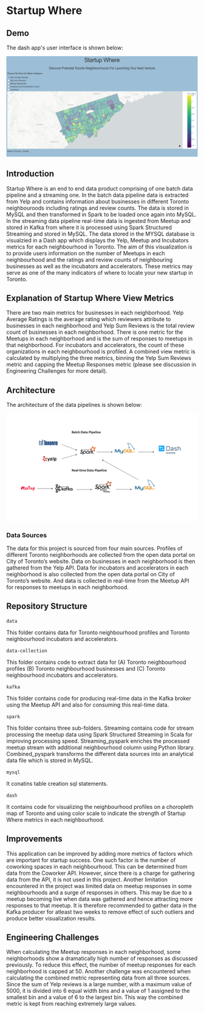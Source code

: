 # Startup Where 

## Demo

The dash app's user interface is shown below:

![alt text](https://github.com/MRazaKazmi/Startup-Where/blob/master/startup-where-ui.png)
## Introduction

Startup Where is an end to end data product comprising of one batch data pipeline and a streaming one. In the batch data pipeline data is extracted from Yelp and contains information about businesses in different Toronto neighbouroods including ratings and review counts. The data is stored in MySQL and then transformed in Spark to be loaded once again into MySQL. In the streaming data pipeline real-time data is ingested from Meetup and stored in Kafka from where it is processed using Spark Structured Streaming and stored in MySQL. The data stored in the MYSQL database is visualzied in a Dash app which displays the Yelp, Meetup and Incubators metrics for each neighbourhood in Toronto. The aim of this visualization is to provide users information on the number of Meetups in each neighbourhood and the ratings and review counts of neighbouring businesses as well as the incubators and accelerators. These metrics may serve as one of the many indicators of where to locate your new startup in Toronto. 

## Explanation of Startup Where View Metrics

There are two main metrics for businesses in each neighborhood. Yelp Average Ratings is the average rating which reviewers attribute to businesses in each neighborhood and Yelp Sum Reviews is the total review count of businesses in each neighborhood. There is one metric for the Meetups in each neighborhood and is the sum of responses to meetups in that neighborhood. For incubators and accelerators, the count of these organizations in each neighbourhood is profiled. A combined view metric is calculated by multiplying the three metrics, binning the Yelp Sum Reviews metric and capping the Meetup Responses metric (please see discussion in Engineering Challenges for more detail).

## Architecture

The architecture of the data pipelines is shown below:

![alt text](https://github.com/MRazaKazmi/Startup-Where/blob/master/pipeline-architecture.png)

### Data Sources 

The data for this project is sourced from four main sources. Profiles of different Toronto neighborhoods are collected from the open data portal on City of Toronto’s website. Data on businesses in each neighborhood is then gathered from the Yelp API. Data for incubators and accelerators in each neighborhood is also collected from the open data portal on City of Toronto’s website. And data is collected in real-time from the Meetup API for responses to meetups in each neighborhood. 

## Repository Structure
```
data
```
This folder contains data for Toronto neighbourhood profiles and Toronto neighbourhood incubators and accelerators.
```
data-collection
```
This folder contains code to extract data for (A) Toronto neighbourhood profiles (B) Toronto neighbourhood businesses and (C) Toronto neighbourhood incubators and accelerators.
```
kafka
```
This folder contains code for producing real-time data in the Kafka broker using the Meetup API and also for consuming this real-time data.
```
spark
```
This folder contains three sub-folders. Streaming contains code for stream processing the meetup data using Spark Structured Streaming in Scala for improving processing speed. Streaming_pyspark enriches the processed meetup stream with additional neighbourhood column using Python library. Combined_pyspark transforms the different data sources into an analytical data file which is stored in MySQL.
```
mysql
```
It conatins table creation sql statements.
```
dash
```
It contains code for visualizing the neighbourhood profiles on a choropleth map of Toronto and using color scale to indicate the strength of Startup Where metrics in each neighbourhood.

## Improvements

This application can be improved by adding more metrics of factors which are important for startup success. One such factor is the number of coworking spaces in each neighbourhood. This can be determined from data from the Coworker API. However, since there is a charge for gathering data from the API, it is not used in this project. Another limitation encountered in the project was limited data on meetup responses in some neighbourhoods and a surge of responses in others. This may be due to a meetup becoming live when data was gathered and hence attracting more responses to that meetup. It is therefore recommended to gather data in the Kafka producer for atleast two weeks to remove effect of such outliers and produce better visualization results.

## Engineering Challenges

When calculating the Meetup responses in each neighborhood, some neighborhoods show a dramatically high number of responses as discussed previously. To reduce this effect, the number of meetup responses for each neighborhood is capped at 50. Another challenge was encountered when calculating the combined metric representing data from all three sources. Since the sum of Yelp reviews is a large number, with a maximum value of 5000, it is divided into 6 equal width bins and a value of 1 assigned to the smallest bin and a value of 6 to the largest bin. This way the combined metric is kept from reaching extremely large values. 


